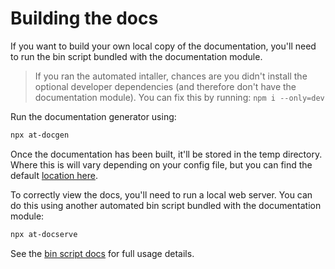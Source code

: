 # Building the docs
If you want to build your own local copy of the documentation, you'll need to run the bin script bundled with the documentation module.

> If you ran the automated intaller, chances are you didn't install the optional developer dependencies (and therefore don't have the documentation module). You can fix this by running:
`npm i --only=dev`

Run the documentation generator using:

```bash
npx at-docgen
```

Once the documentation has been built, it'll be stored in the temp directory. Where this is will vary depending on your config file, but you can find the default [location here](configuration?id=adapt-authoring-docs).

To correctly view the docs, you'll need to run a local web server. You can do this using another automated bin script bundled with the documentation module:

```bash
npx at-docserve
```

See the [bin script docs](binscripts) for full usage details.